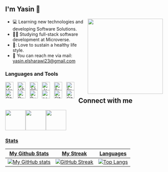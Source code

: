 ## I'm Yasin 👋
<img align='right' src="https://media.giphy.com/media/836HiJc7pgzy8iNXCn/giphy.gif" width="240" />

- :computer: Learning new technologies and developing Software Solutions.
- :ok_man: Studying full-stack software development at Microverse.
- 💪: Love to sustain a healthy life style.
- :email: You can reach me via mail: yasin.elsharawi23@gmail.com
  
### Languages and Tools
  
[<img align="left" alt="Visual Studio Code" width="26px" src="https://cdn.jsdelivr.net/gh/devicons/devicon/icons/vscode/vscode-original.svg" style="padding-right:10px;" />](https://code.visualstudio.com/)
[<img align="left" alt="HTML5" width="26px" src="https://cdn.jsdelivr.net/gh/devicons/devicon/icons/html5/html5-original.svg" style="padding-right:10px;" />](https://developer.mozilla.org/en-US/docs/Web/Guide/HTML/HTML5)
[<img align="left" alt="CSS3" width="26px" src="https://cdn.jsdelivr.net/gh/devicons/devicon/icons/css3/css3-original.svg" style="padding-right:10px;" />](https://developer.mozilla.org/en-US/docs/Web/CSS)
[<img align="left" alt="JavaScript" width="26px" src="https://cdn.jsdelivr.net/gh/devicons/devicon/icons/javascript/javascript-original.svg" style="padding-right:10px;" />](https://developer.mozilla.org/en-US/docs/Web/JavaScript)
[<img align="left" alt="React" width="26px" src="https://cdn.jsdelivr.net/gh/devicons/devicon/icons/react/react-original.svg" style="padding-right:10px;" />](https://reactjs.org/)
[<img align="left" alt="Redux" width="26px" src="https://cdn.jsdelivr.net/gh/devicons/devicon/icons/redux/redux-original.svg" style="padding-right:10px;" />](https://redux.js.org/)
[<img align="left" alt="Git" width="26px" src="https://cdn.jsdelivr.net/gh/devicons/devicon/icons/git/git-original.svg" style="padding-right:10px;" />](https://git-scm.com/)
[<img align="left" alt="Ruby" width="26px" src="https://cdn.jsdelivr.net/gh/devicons/devicon/icons/ruby/ruby-original.svg" style="padding-right:10px;" />](https://www.ruby-lang.org/)
[<img align="left" alt="Ruby on Rails" width="26px" src="https://upload.wikimedia.org/wikipedia/commons/thumb/6/62/Ruby_On_Rails_Logo.svg/64px-Ruby_On_Rails_Logo.svg.png" style="padding-right:10px;" />](https://rubyonrails.org/)
[<img align="left" alt="postgreSQL" width="26px" src="https://upload.wikimedia.org/wikipedia/commons/thumb/2/29/Postgresql_elephant.svg/64px-Postgresql_elephant.svg.png" style="padding-right:10px;" />](https://www.postgresql.org/)
[<img align="left" alt="GitHub" width="26px" src="https://user-images.githubusercontent.com/3369400/139447912-e0f43f33-6d9f-45f8-be46-2df5bbc91289.png" style="padding-right:10px;" />](https://github.com#gh-dark-mode-only)
[<img align="left" alt="GitHub" width="26px" src="https://user-images.githubusercontent.com/3369400/139448065-39a229ba-4b06-434b-bc67-616e2ed80c8f.png" style="padding-right:10px;" />](https://github.com#gh-light-mode-only)
<br />

## Connect with me
<a href="https://twitter.com/yasino24"><img width="65px" src="https://img.icons8.com/doodle/2x/twitter--v1.png"><a href="https://www.linkedin.com/in/yasin-warsame-a4176217a/"><img width="65px" src="https://img.icons8.com/doodle/2x/linkedin--v2.png"><a href="https://instagram.com/yazinz22"><img width="65px" src="https://img.icons8.com/doodle/2x/instagram-new.png">
  
### Stats
  
|                                                      **My Github Stats**                                                      |                                                      **My Streak**                                                      |                                                      **Languages**                                                      |
| :----------------------------------------------------------------------------------------------------------------------------: | :----------------------------------------------------------------------------------------------------------------------------: | :----------------------------------------------------------------------------------------------------------------------------: |
| [![My GitHub stats](https://github-readme-stats.vercel.app/api?username=Yazino12&count_private=true&show_icons=true&theme=tokyonight)](https://github.com/Yazino12) |[![GitHub Streak](https://github-readme-streak-stats.herokuapp.com/?user=Yazino12&theme=tokyonight)](https://github.com/Yazino12) |[![Top Langs](https://github-readme-stats.vercel.app/api/top-langs/?username=Yazino12&show_icons=true&theme=tokyonight&layout=compact)](https://github.com/Yazino12) |
